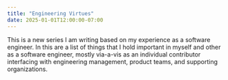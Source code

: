 ```yaml
---
title: "Engineering Virtues"
date: 2025-01-01T12:00:00-07:00
---
```


This is a new series I am writing based on my experience as a software engineer. In this are a list of things that I hold important in myself and other as a software engineer, mostly via-a-vis as an individual contributor interfacing with engineering management, product teams, and supporting organizations.
